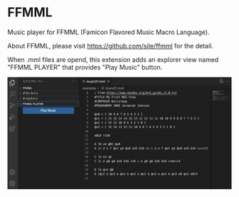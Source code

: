 FFMML
=====

Music player for FFMML (Famicon Flavored Music Macro Language).

About FFMML, please visit https://github.com/sile/ffmml for the detail.

When .mml files are opend, this extension adds an explorer view named "FFMML PLAYER"
that provides "Play Music" button.

![FFMML image](images/ffmml-vscode.png)
